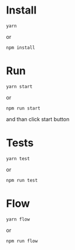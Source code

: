 # Install

`yarn`

or

`npm install`

# Run

`yarn start`

or

`npm run start`

and than click start button

# Tests

`yarn test`

or

`npm run test`

# Flow

`yarn flow`

or

`npm run flow`
